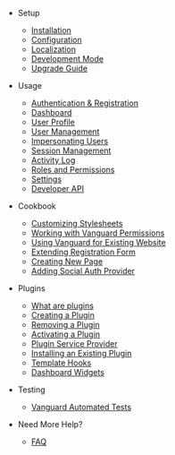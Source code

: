 - Setup
    - [Installation](installation.html)
    - [Configuration](configuration.html)
    - [Localization](localization.html)
    - [Development Mode](development-mode.html)
    - [Upgrade Guide](upgrade-guide.html)
- Usage
	- [Authentication & Registration](authentication.html)
	- [Dashboard](dashboard.html)
	- [User Profile](profile.html)
	- [User Management](users.html)
	- [Impersonating Users](impersonating-users.html)
	- [Session Management](sessions.html)
	- [Activity Log](activity-log.html)
	- [Roles and Permissions](roles-and-permissions.html)
	- [Settings](settings.html)
	- [Developer API](api/index.html)

- Cookbook
    - [Customizing Stylesheets](customizing-stylesheets.html)
    - [Working with Vanguard Permissions](working-with-permissions.html)
	- [Using Vanguard for Existing Website](existing-website.html)
	- [Extending Registration Form](registration-form.html)
	- [Creating New Page](new-page.html)
	- [Adding Social Auth Provider](adding-social-auth-provider.html)
	
- Plugins
    - [What are plugins](what-are-plugins.html)
    - [Creating a Plugin](creating-a-plugin.html)
    - [Removing a Plugin](removing-a-plugin.html)
    - [Activating a Plugin](activating-a-plugin.html)
    - [Plugin Service Provider](plugin-service-provider.html)
    - [Installing an Existing Plugin](installing-existing-plugin.html)
    - [Template Hooks](template-hooks.html)
    - [Dashboard Widgets](dashboard-widgets.html)
	 
- Testing
    - [Vanguard Automated Tests](testing.html)
    
- Need More Help?
    - [FAQ](faq.html)
